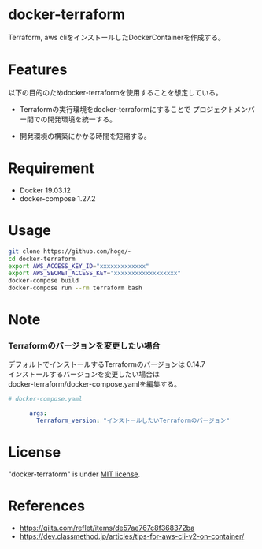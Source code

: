 # docker-terraform

Terraform, aws cliをインストールしたDockerContainerを作成する。

# Features

以下の目的のためdocker-terraformを使用することを想定している。

- Terraformの実行環境をdocker-terraformにすることで
プロジェクトメンバー間での開発環境を統一する。

- 開発環境の構築にかかる時間を短縮する。

# Requirement

* Docker 19.03.12
* docker-compose 1.27.2

# Usage

```bash
git clone https://github.com/hoge/~
cd docker-terraform
export AWS_ACCESS_KEY_ID="xxxxxxxxxxxxx"         
export AWS_SECRET_ACCESS_KEY="xxxxxxxxxxxxxxxxxx"
docker-compose build
docker-compose run --rm terraform bash
```

# Note

### Terraformのバージョンを変更したい場合

デフォルトでインストールするTerraformのバージョンは 0.14.7  
インストールするバージョンを変更したい場合は  
docker-terraform/docker-compose.yamlを編集する。

``` yaml
# docker-compose.yaml

      args: 
        Terraform_version: "インストールしたいTerraformのバージョン"
```

# License

"docker-terraform" is under [MIT license](https://en.wikipedia.org/wiki/MIT_License).

# References

- https://qiita.com/reflet/items/de57ae767c8f368372ba
- https://dev.classmethod.jp/articles/tips-for-aws-cli-v2-on-container/